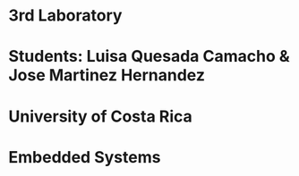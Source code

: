 # 3rd Laboratory 
# Students: Luisa Quesada Camacho & Jose Martinez Hernandez
# University of Costa Rica
# Embedded Systems

